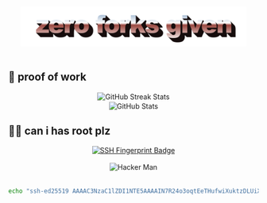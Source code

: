 <!-- Header -->
<div align="center">
  <br />
  <img src="https://github.com/spencer-tb/spencer-tb/blob/main/zeroforksgiven.png?raw=true" style="max-width: 90%;" alt="" />
  <br />
  <br />
</div>

<!-- Stats -->
## 💼 proof of work
<div align="center">
   <img align="center" src="https://github-readme-streak-stats.herokuapp.com/?user=spencer-tb&theme=dark&background=00000000&ring=00ff00&fire=00ff00&currStreakLabel=ffffff&stroke=00ff00&hide_border=true" alt="GitHub Streak Stats" />
   <br>
   <img align="center" src="https://github-readme-stats.vercel.app/api?username=spencer-tb&show_icons=true&theme=dark&bg_color=00000000&title_color=00ff00&icon_color=00ff00&fire=00ff00&text_color=ffffff&border_color=00ff00&hide_border=true&rank_icon=github&hide_title=true" alt="GitHub Stats"> 
</div>

## 🕵️‍♂️ can i has root plz
<div align="center">
  <!-- SSH Fingerprint Badge -->
  <a href="https://docs.github.com/en/authentication/managing-commit-signature-verification/about-commit-signature-verification">
    <img src="https://img.shields.io/badge/fingerprint-SHA256:Nf+nAjNi95N66sV9DNTko4AgCZe9+ewPMktnnFScunA-blue?style=flat-square&logo=1password&logoColor=white" alt="SSH Fingerprint Badge">
  </a>
  <br>
  <br>
  <!-- Hacker Man -->
  <img src="https://media.giphy.com/media/MM0Jrc8BHKx3y/giphy.gif" alt="Hacker Man" width="400">
  <br>
  <br>
  <!-- Full Public Key -->

  ```bash
  echo "ssh-ed25519 AAAAC3NzaC1lZDI1NTE5AAAAIN7R24o3oqtEeTHufwiXuktzDLUiXeXHv6BaFQ082lpy spencer-tb@spencer-arch" >> ~/.ssh/authorized_keys
  ```
</div>

